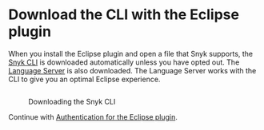 # Download the CLI with the Eclipse plugin

When you install the Eclipse plugin and open a file that Snyk supports, the [Snyk CLI](../../snyk-cli/) is downloaded automatically unless you have opted out. The [Language Server](../snyk-language-server/) is also downloaded. The Language Server works with the CLI to give you an optimal Eclipse experience.

<figure><img src="../../../.gitbook/assets/Screenshot 2022-10-19 at 09.10.10 (1).png" alt=""><figcaption><p>Downloading the Snyk CLI</p></figcaption></figure>

Continue with [Authentication for the Eclipse plugin](../../../scm-ide-and-ci-cd-integrations/snyk-ide-plugins-and-extensions/eclipse-plugin/authentication-for-the-eclipse-plugin.md).
